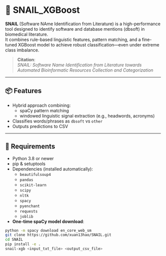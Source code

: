 # 🐌 SNAIL_XGBoost

**SNAIL** (Software NAme Identification from Literature) is a high-performance tool designed to identify software and database mentions (dbsoft) in biomedical literature.  
It combines rule-based linguistic features, pattern matching, and a fine-tuned XGBoost model to achieve robust classification—even under extreme class imbalance.

> **Citation**:  
> *SNAIL: Software Name Identification from Literature towards Automated Bioinformatic Resources Collection and Categorization*
---

## 📦 Features
- Hybrid approach combining:
  - spaCy pattern matching
  - windowed linguistic signal extraction (e.g., headwords, acronyms)
- Classifies words/phrases as `dbsoft` vs `other`
- Outputs predictions to CSV
---

## 🔧 Requirements
- Python 3.8 or newer
- pip & setuptools
- Dependencies (installed automatically):
  - `beautifulsoup4`
  - `pandas`
  - `scikit-learn`
  - `scipy`
  - `nltk`
  - `spacy`
  - `pyenchant`
  - `requests`
  - `joblib`
- **One-time spaCy model download**:
```bash
python -m spacy download en_core_web_sm
git clone https://github.com/xuan13hao/SNAIL.git
cd SNAIL
pip install -e .
snail-xgb <input_txt_file> <output_csv_file>


